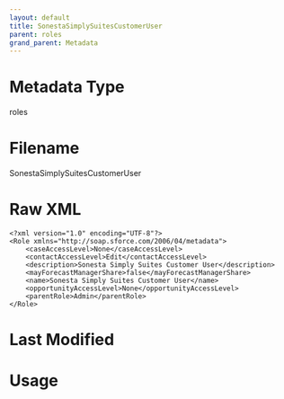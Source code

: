 ```yaml
---
layout: default
title: SonestaSimplySuitesCustomerUser
parent: roles
grand_parent: Metadata
---
```

# Metadata Type
roles


# Filename 
SonestaSimplySuitesCustomerUser


# Raw XML
```
<?xml version="1.0" encoding="UTF-8"?>
<Role xmlns="http://soap.sforce.com/2006/04/metadata">
    <caseAccessLevel>None</caseAccessLevel>
    <contactAccessLevel>Edit</contactAccessLevel>
    <description>Sonesta Simply Suites Customer User</description>
    <mayForecastManagerShare>false</mayForecastManagerShare>
    <name>Sonesta Simply Suites Customer User</name>
    <opportunityAccessLevel>None</opportunityAccessLevel>
    <parentRole>Admin</parentRole>
</Role>
```


# Last Modified


# Usage
